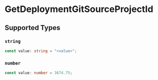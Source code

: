 # GetDeploymentGitSourceProjectId


## Supported Types

### `string`

```typescript
const value: string = "<value>";
```

### `number`

```typescript
const value: number = 3674.75;
```

